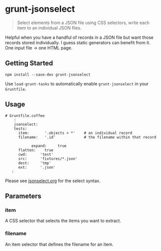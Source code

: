 # grunt-jsonselect

> Select elements from a JSON file using CSS selectors, write each item to an individual JSON files.

Helpful when you have a handful of records in a JSON file but want those records stored individually. I guess static generators can benefit from it. One input file -> one HTML page.

## Getting Started

```npm install --save-dev grunt-jsonselect```

Use `load-grunt-tasks` to automatically enable `grunt-jsonselect` in your `Gruntfile`.

## Usage

```
# Gruntfile.coffee
    :
    jsonselect:
    tests:
      item:       '.objects > *'    # an individual record
      filename:   '.id'             # the filename within that record

            expand:     true
      flatten:    true
      cwd:      'test'
      src:      'fixtures/*.json'
      dest:     'tmp'
      ext:      '.json'
   :
```

Please see [jsonselect.org](http://www.jsonselect.org) for the select syntax.


## Parameters
### item
A CSS selector that selects the items you want to extract.

### filename
An item selector that defines the filename for an item.

